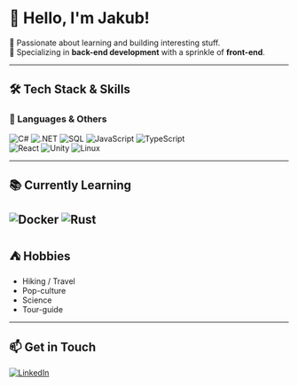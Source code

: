 # 👋 Hello, I'm Jakub!

🚀 Passionate about learning and building interesting stuff.  
🎯 Specializing in **back-end development** with a sprinkle of **front-end**.  

---

## 🛠️ Tech Stack & Skills  

### 📌 Languages & Others  
![C#](https://img.shields.io/badge/C%23-%23239120.svg?style=for-the-badge&logo=c-sharp&logoColor=white)
![.NET](https://img.shields.io/badge/.NET-512BD4?style=for-the-badge&logo=dotnet&logoColor=white)
![SQL](https://img.shields.io/badge/SQL-%23007ACC.svg?style=for-the-badge&logoColor=white)
![JavaScript](https://img.shields.io/badge/JavaScript-%23F7DF1E.svg?style=for-the-badge&logo=javascript&logoColor=black)
![TypeScript](https://img.shields.io/badge/TypeScript-%23007ACC.svg?style=for-the-badge&logo=typescript&logoColor=white)  
![React](https://img.shields.io/badge/React-%2361DAFB.svg?style=for-the-badge&logo=react&logoColor=black)
![Unity](https://img.shields.io/badge/Unity-%23000000.svg?style=for-the-badge&logo=unity&logoColor=white)
![Linux](https://img.shields.io/badge/Linux-FCC624?style=for-the-badge&logo=linux&logoColor=black)

---
## 📚 Currently Learning
![Docker](https://img.shields.io/badge/Docker-%232496ED.svg?style=for-the-badge&logo=docker&logoColor=white)
![Rust](https://img.shields.io/badge/Rust-%23000000.svg?style=for-the-badge&logo=rust&logoColor=white)
---
## ⛺ Hobbies
  * Hiking / Travel 
  * Pop-culture
  * Science
  * Tour-guide
---
## 📫 Get in Touch  
[![LinkedIn](https://img.shields.io/badge/LinkedIn-%230077B5.svg?style=for-the-badge&logo=linkedin&logoColor=white)](https://www.linkedin.com/in/your-profile/)  

